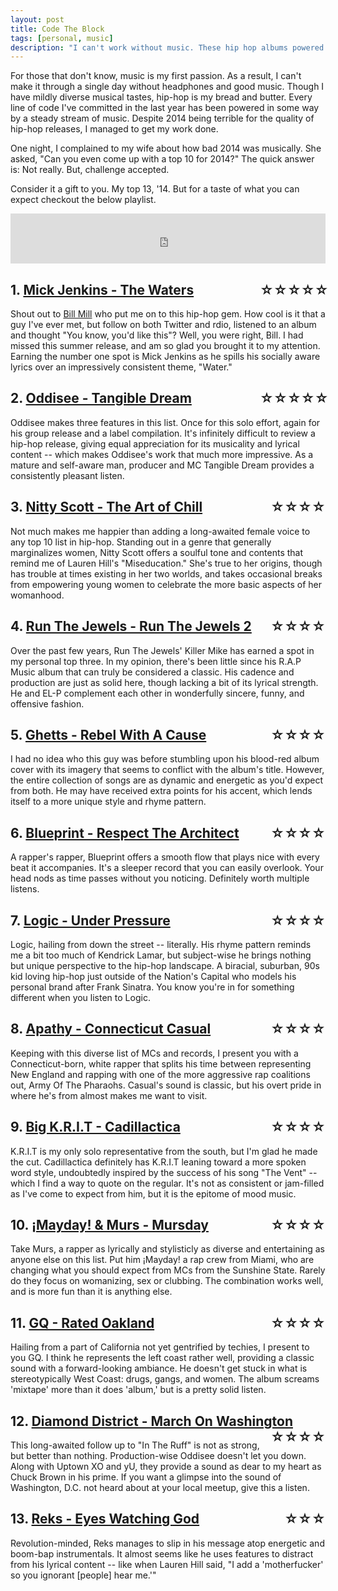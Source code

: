 ```yaml
---
layout: post
title: Code The Block
tags: [personal, music]
description: "I can't work without music. These hip hop albums powered thousands of lines of code in 2014."
---
```


<style>
iframe {width: 100%}
.rating {
  width: 5em;
  display: inline-block;
  white-space: nowrap;
  float: right;
  clear: right;
  text-align: right;
}
</style>

For those that don't know, music is my first passion. As a result, I can't make it through a single day without headphones and good music. Though I have mildly diverse musical tastes, hip-hop is my bread and butter. Every line of code I've committed in the last year has been powered in some way by a steady stream of music. Despite 2014 being terrible for the quality of hip-hop releases, I managed to get my work done.

One night, I complained to my wife about how bad 2014 was musically. She asked, "Can you even come up with a top 10 for 2014?" The quick answer is: Not really. But, challenge accepted.

Consider it a gift to you. My top 13, '14. But for a taste of what you can expect checkout the below playlist.

<iframe width="500" height="80" src="https://rd.io/i/QFNDL_3bag/" frameborder="0"></iframe>

## 1. [Mick Jenkins - The Waters <span class="rating">☆☆☆☆☆</span>](https://rd.io/i/QFNDPgomnQ/)
Shout out to [Bill Mill](https://twitter.com/llimllib) who put me on to this hip-hop gem. How cool is it that a guy I've ever met, but follow on both Twitter and rdio, listened to an album and thought "You know, you'd like this"? Well, you were right, Bill. I had missed this summer release, and am so glad you brought it to my attention. Earning the number one spot is Mick Jenkins as he spills his socially aware lyrics over an impressively consistent theme, "Water."

## 2. [Oddisee - Tangible Dream <span class="rating">☆☆☆☆☆</span>](https://rd.io/i/QFNDPngaMg/)
Oddisee makes three features in this list. Once for this solo effort, again for his group release and a label compilation. It's infinitely difficult to review a hip-hop release, giving equal appreciation for its musicality and lyrical content -- which makes Oddisee's work that much more impressive. As a mature and self-aware man, producer and MC Tangible Dream provides a consistently pleasant listen.

## 3. [Nitty Scott - The Art of Chill <span class="rating">☆☆☆☆</span>](https://rd.io/i/QFNDPgDHCA/)
Not much makes me happier than adding a long-awaited female voice to any top 10 list in hip-hop. Standing out in a genre that generally marginalizes women, Nitty Scott offers a soulful tone and contents that remind me of Lauren Hill's "Miseducation." She's true to her origins, though has trouble at times existing in her two worlds, and takes occasional breaks from empowering young women to celebrate the more basic aspects of her womanhood.

## 4. [Run The Jewels - Run The Jewels 2 <span class="rating">☆☆☆☆</span>](https://rd.io/i/QFNDPg9msA/)
Over the past few years, Run The Jewels' Killer Mike has earned a spot in my personal top three. In my opinion, there's been little since his R.A.P Music album that can truly be considered a classic. His cadence and production are just as solid here, though lacking a bit of its lyrical strength. He and EL-P complement each other in wonderfully sincere, funny, and offensive fashion.

## 5. [Ghetts - Rebel With A Cause <span class="rating">☆☆☆☆</span>](https://rd.io/i/QFNDPgNNsw/)
I had no idea who this guy was before stumbling upon his blood-red album cover with its imagery that seems to conflict with the album's title. However, the entire collection of songs are as dynamic and energetic as you'd expect from both. He may have received extra points for his accent, which lends itself to a more unique style and rhyme pattern.

## 6. [Blueprint - Respect The Architect <span class="rating">☆☆☆☆</span>](https://rd.io/i/QFNDPgOnQA/)
A rapper's rapper, Blueprint offers a smooth flow that plays nice with every beat it accompanies. It's a sleeper record that you can easily overlook. Your head nods as time passes without you noticing. Definitely worth multiple listens.

## 7. [Logic - Under Pressure <span class="rating">☆☆☆☆</span>](https://rd.io/i/QFNDPg82Yw/)
Logic, hailing from down the street -- literally. His rhyme pattern reminds me a bit too much of Kendrick Lamar, but subject-wise he brings nothing but unique perspective to the hip-hop landscape. A biracial, suburban, 90s kid loving hip-hop just outside of the Nation's Capital who models his personal brand after Frank Sinatra. You know you're in for something different when you listen to Logic.

## 8. [Apathy - Connecticut Casual <span class="rating">☆☆☆☆</span>](https://rd.io/i/QFNDPgAsvA/)
Keeping with this diverse list of MCs and records, I present you with a Connecticut-born, white rapper that splits his time between representing New England and rapping with one of the more aggressive rap coalitions out, Army Of The Pharaohs. Casual's sound is classic, but his overt pride in where he's from almost makes me want to visit.

## 9. [Big K.R.I.T - Cadillactica <span class="rating">☆☆☆☆</span>](https://rd.io/i/QFNDPg7eig/)
K.R.I.T is my only solo representative from the south, but I'm glad he made the cut. Cadillactica definitely has K.R.I.T leaning toward a more spoken word style, undoubtedly inspired by the success of his song "The Vent" -- which I find a way to quote on the regular. It's not as consistent or jam-filled as I've come to expect from him, but it is the epitome of mood music.

## 10. [¡Mayday! &amp; Murs - Mursday <span class="rating">☆☆☆☆</span>](https://rd.io/i/QFNDPgAyrw/)
Take Murs, a rapper as lyrically and stylisticly as diverse and entertaining as anyone else on this list. Put him ¡Mayday! a rap crew from Miami, who are changing what you should expect from MCs from the Sunshine State. Rarely do they focus on womanizing, sex or clubbing. The combination works well, and is more fun than it is anything else.

## 11. [GQ - Rated Oakland <span class="rating">☆☆☆☆</span>](https://rd.io/i/QFNDPgVddQ/)
Hailing from a part of California not yet gentrified by techies, I present to you GQ. I think he represents the left coast rather well, providing a classic sound with a forward-looking ambiance. He doesn't get stuck in what is stereotypically West Coast: drugs, gangs, and women. The album screams 'mixtape' more than it does 'album,' but is a pretty solid listen.

## 12. [Diamond District - March On Washington <span class="rating">☆☆☆☆</span>](https://rd.io/i/QFNDPgoV_A/)
This long-awaited follow up to "In The Ruff" is not as strong, but better than nothing. Production-wise Oddisee doesn't let you down. Along with Uptown XO and yU, they provide a sound as dear to my heart as Chuck Brown in his prime. If you want a glimpse into the sound of Washington, D.C. not heard about at your local meetup, give this a listen.

## 13. [Reks - Eyes Watching God <span class="rating">☆☆☆</span>](https://rd.io/i/QFNDPgY4pQ/)
Revolution-minded, Reks manages to slip in his message atop energetic and boom-bap instrumentals. It almost seems like he uses features to distract from his lyrical content -- like when Lauren Hill said, "I add a 'motherfucker' so you ignorant [people] hear me.'"

